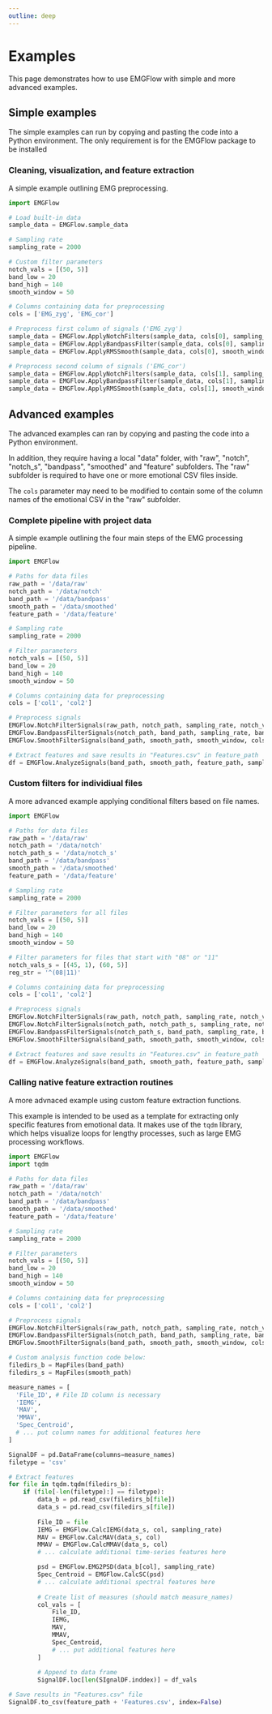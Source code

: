 ```yaml
---
outline: deep
---
```


# Examples

This page demonstrates how to use EMGFlow with simple and more advanced examples.

## Simple examples

The simple examples can run by copying and pasting the code into a Python environment. The only requirement is for the EMGFlow package to be installed

### Cleaning, visualization, and feature extraction

A simple example outlining EMG preprocessing.

```python
import EMGFlow

# Load built-in data
sample_data = EMGFlow.sample_data

# Sampling rate
sampling_rate = 2000

# Custom filter parameters
notch_vals = [(50, 5)]
band_low = 20
band_high = 140
smooth_window = 50

# Columns containing data for preprocessing
cols = ['EMG_zyg', 'EMG_cor']

# Preprocess first column of signals ('EMG_zyg')
sample_data = EMGFlow.ApplyNotchFilters(sample_data, cols[0], sampling_rate, notch_vals)
sample_data = EMGFlow.ApplyBandpassFilter(sample_data, cols[0], sampling_rate, band_low, band_high)
sample_data = EMGFlow.ApplyRMSSmooth(sample_data, cols[0], smooth_window)

# Preprocess second column of signals ('EMG_cor')
sample_data = EMGFlow.ApplyNotchFilters(sample_data, cols[1], sampling_rate, notch_vals)
sample_data = EMGFlow.ApplyBandpassFilter(sample_data, cols[1], sampling_rate, band_low, band_high)
sample_data = EMGFlow.ApplyRMSSmooth(sample_data, cols[1], smooth_window)
```

## Advanced examples

The advanced examples can ran by copying and pasting the code into a Python environment.

In addition, they require having a local "data" folder, with "raw", "notch", "notch_s", "bandpass", "smoothed" and "feature" subfolders. The "raw" subfolder is required to have one or more emotional CSV files inside.

The `cols` parameter may need to be modified to contain some of the column names of the emotional CSV in the "raw" subfolder.

### Complete pipeline with project data

A simple example outlining the four main steps of the EMG processing pipeline.

```python
import EMGFlow

# Paths for data files
raw_path = '/data/raw'
notch_path = '/data/notch'
band_path = '/data/bandpass'
smooth_path = '/data/smoothed'
feature_path = '/data/feature'

# Sampling rate
sampling_rate = 2000

# Filter parameters
notch_vals = [(50, 5)]
band_low = 20
band_high = 140
smooth_window = 50

# Columns containing data for preprocessing
cols = ['col1', 'col2']

# Preprocess signals
EMGFlow.NotchFilterSignals(raw_path, notch_path, sampling_rate, notch_vals, cols)
EMGFlow.BandpassFilterSignals(notch_path, band_path, sampling_rate, band_low, band_high, cols)
EMGFlow.SmoothFilterSignals(band_path, smooth_path, smooth_window, cols)

# Extract features and save results in "Features.csv" in feature_path
df = EMGFlow.AnalyzeSignals(band_path, smooth_path, feature_path, sampling_rate, cols)
```

### Custom filters for individiual files

A more advanced example applying conditional filters based on file names.

```python
import EMGFlow

# Paths for data files
raw_path = '/data/raw'
notch_path = '/data/notch'
notch_path_s = '/data/notch_s'
band_path = '/data/bandpass'
smooth_path = '/data/smoothed'
feature_path = '/data/feature'

# Sampling rate
sampling_rate = 2000

# Filter parameters for all files
notch_vals = [(50, 5)]
band_low = 20
band_high = 140
smooth_window = 50

# Filter parameters for files that start with "08" or "11"
notch_vals_s = [(45, 1), (60, 5)]
reg_str = '^(08|11)'

# Columns containing data for preprocessing
cols = ['col1', 'col2']

# Preprocess signals
EMGFlow.NotchFilterSignals(raw_path, notch_path, sampling_rate, notch_vals, cols)
EMGFlow.NotchFilterSignals(notch_path, notch_path_s, sampling_rate, notch_vals_s, cols, expression=reg_str, exp_copy=True)
EMGFlow.BandpassFilterSignals(notch_path_s, band_path, sampling_rate, band_low, band_high, cols)
EMGFlow.SmoothFilterSignals(band_path, smooth_path, smooth_window, cols)

# Extract features and save results in "Features.csv" in feature_path
df = EMGFlow.AnalyzeSignals(band_path, smooth_path, feature_path, sampling_rate, cols)
```

### Calling native feature extraction routines

A more advnaced example using custom feature extraction functions.

This example is intended to be used as a template for extracting only specific features from emotional data. It makes use of the `tqdm` library, which helps visualize loops for lengthy processes, such as large EMG processing workflows.

```python
import EMGFlow
import tqdm

# Paths for data files
raw_path = '/data/raw'
notch_path = '/data/notch'
band_path = '/data/bandpass'
smooth_path = '/data/smoothed'
feature_path = '/data/feature'

# Sampling rate
sampling_rate = 2000

# Filter parameters
notch_vals = [(50, 5)]
band_low = 20
band_high = 140
smooth_window = 50

# Columns containing data for preprocessing
cols = ['col1', 'col2']

# Preprocess signals
EMGFlow.NotchFilterSignals(raw_path, notch_path, sampling_rate, notch_vals, cols)
EMGFlow.BandpassFilterSignals(notch_path, band_path, sampling_rate, band_low, band_high, cols)
EMGFlow.SmoothFilterSignals(band_path, smooth_path, smooth_window, cols)

# Custom analysis function code below:
filedirs_b = MapFiles(band_path)
filedirs_s = MapFiles(smooth_path)

measure_names = [
  'File_ID', # File ID column is necessary
  'IEMG',
  'MAV',
  'MMAV',
  'Spec_Centroid',
  # ... put column names for additional features here
]

SignalDF = pd.DataFrame(columns=measure_names)
filetype = 'csv'

# Extract features
for file in tqdm.tqdm(filedirs_b):
	if (file[-len(filetype):] == filetype):
		data_b = pd.read_csv(filedirs_b[file])
		data_s = pd.read_csv(filedirs_s[file])
		
		File_ID = file
		IEMG = EMGFlow.CalcIEMG(data_s, col, sampling_rate)
		MAV = EMGFlow.CalcMAV(data_s, col)
		MMAV = EMGFlow.CalcMMAV(data_s, col)
		# ... calculate additional time-series features here

		psd = EMGFlow.EMG2PSD(data_b[col], sampling_rate)
		Spec_Centroid = EMGFlow.CalcSC(psd)
		# ... calculate additional spectral features here
		
		# Create list of measures (should match measure_names)
		col_vals = [
			File_ID,
			IEMG,
			MAV,
			MMAV,
			Spec_Centroid,
			# ... put additional features here
		]
		
		# Append to data frame
		SignalDF.loc[len(SIgnalDF.inddex)] = df_vals

# Save results in "Features.csv" file
SignalDF.to_csv(feature_path + 'Features.csv', index=False)
```
